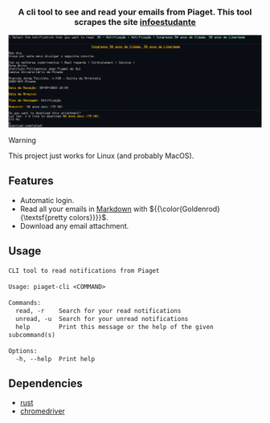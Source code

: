 <h3 align="center">
A cli tool to see and read your emails from Piaget. This tool scrapes the site <a href="https://inforestudante.ipiaget.org">infoestudante</a>
</h3>

![screenshot](./screenshots/screenshot.png)

> [!WARNING]  
> This project just works for Linux (and probably MacOS).

## Features
- Automatic login.
- Read all your emails in [Markdown](https://en.wikipedia.org/wiki/Markdown) with ${{\color{Goldenrod}{\textsf{pretty colors}}}}\$.
- Download any email attachment.

## Usage
```
CLI tool to read notifications from Piaget

Usage: piaget-cli <COMMAND>

Commands:
  read, -r    Search for your read notifications
  unread, -u  Search for your unread notifications
  help        Print this message or the help of the given subcommand(s)

Options:
  -h, --help  Print help
```

## Dependencies

- [rust](https://www.rust-lang.org/learn/get-started)
- [chromedriver](https://chromedriver.chromium.org/downloads)
